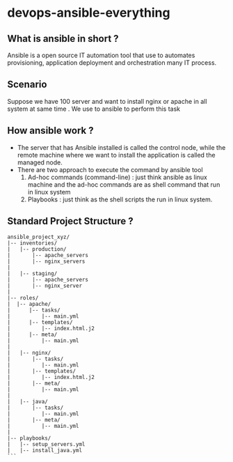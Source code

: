 # devops-ansible-everything

## What is ansible in short ? 
Ansible is a open source IT automation tool that use to automates provisioning, application deployment and orchestration many IT process.

## Scenario 
Suppose we have 100 server and want to install nginx or apache in all system at same time . We  use to ansible to perform this task

## How ansible work ?
- The server that has Ansible installed is called the control node, while the remote machine where we want to install the application is called the managed node.
- There are two approach to execute the command by ansible tool
  1) Ad-hoc commands (command-line) : just think ansible as linux machine and  the ad-hoc commands are as shell command that  run in linux system
  2) Playbooks : just think as the shell scripts the run in linux system.   

## Standard Project Structure ?
````git
ansible_project_xyz/
|-- inventories/
|   |-- production/
|       |-- apache_servers
|       |-- nginx_servers
|
|   |-- staging/
|       |-- apache_servers
|       |-- nginx_server
|
|-- roles/
|  |-- apache/
|      |-- tasks/
|          |-- main.yml
|      |-- templates/
|          |-- index.html.j2
|      |-- meta/
|          |-- main.yml
|
|   |-- nginx/
|       |-- tasks/
|          |-- main.yml
|       |-- templates/
|          |-- index.html.j2
|       |-- meta/
|          |-- main.yml
|
|   |-- java/
|       |-- tasks/
|          |-- main.yml
|       |-- meta/
|          |-- main.yml
|
|-- playbooks/
|   |-- setup_servers.yml
|   |-- install_java.yml 
```
